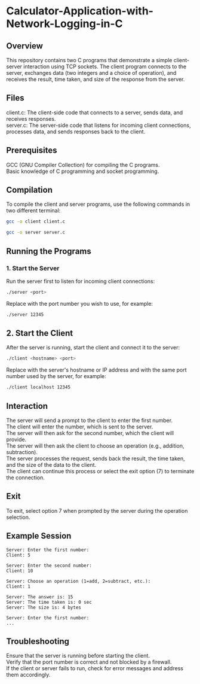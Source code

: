 # Calculator-Application-with-Network-Logging-in-C

## **Overview** 
This repository contains two C programs that demonstrate a simple client-server interaction using TCP sockets. The client program connects to the server, exchanges data (two integers and a choice of operation), and receives the result, time taken, and size of the response from the server.



## **Files** 
client.c: The client-side code that connects to a server, sends data, and receives responses.  
server.c: The server-side code that listens for incoming client connections, processes data, and sends responses back to the client.


## **Prerequisites**  
GCC (GNU Compiler Collection) for compiling the C programs.  
Basic knowledge of C programming and socket programming.


## **Compilation** 
To compile the client and server programs, use the following commands in two different terminal:

```bash
gcc -o client client.c

```

```bash
gcc -o server server.c
```


## **Running the Programs** 
### **1. Start the Server**
Run the server first to listen for incoming client connections: 

```bash 
./server <port>
```

Replace <port> with the port number you wish to use, for example:

```bash
./server 12345
```

## **2. Start the Client** 
After the server is running, start the client and connect it to the server: 

```bash
./client <hostname> <port>
```

Replace <hostname> with the server's hostname or IP address and <port> with the same port number used by the server, for example: 

```bash 
./client localhost 12345 
```

## **Interaction**   

The server will send a prompt to the client to enter the first number.  
The client will enter the number, which is sent to the server.  
The server will then ask for the second number, which the client will provide.  
The server will then ask the client to choose an operation (e.g., addition, subtraction).  
The server processes the request, sends back the result, the time taken, and the size of the data to the client.    
The client can continue this process or select the exit option (7) to terminate the connection.   

## **Exit** 
To exit, select option 7 when prompted by the server during the operation selection.  

## **Example Session** 
```
Server: Enter the first number:
Client: 5

Server: Enter the second number:
Client: 10

Server: Choose an operation (1=add, 2=subtract, etc.):
Client: 1

Server: The answer is: 15
Server: The time taken is: 0 sec
Server: The size is: 4 bytes

Server: Enter the first number:
...
```
## **Troubleshooting**
Ensure that the server is running before starting the client.  
Verify that the port number is correct and not blocked by a firewall.  
If the client or server fails to run, check for error messages and address them accordingly.  


